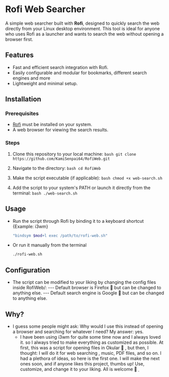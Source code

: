 # Rofi Web Searcher

A simple web searcher built with **Rofi**, designed to quickly search the web directly from your Linux desktop environment. This tool is ideal for anyone who uses Rofi as a launcher and wants to search the web without opening a browser first.

## Features
- Fast and efficient search integration with Rofi.
- Easily configurable and modular for bookmarks, different search engines and more
- Lightweight and minimal setup.

## Installation

### Prerequisites
- [Rofi](https://github.com/davatorium/rofi) must be installed on your system.
- A web browser for viewing the search results.

### Steps
1. Clone this repository to your local machine:
    	```bash
    	git clone https://github.com/KamiSenpai64/RofiWeb.git
    	```
2. Navigate to the directory:
    	```bash
    	cd RofiWeb
    	```
3. Make the script executable (if applicable):
    	```bash
    	chmod +x web-search.sh
    	```

4. Add the script to your system's PATH or launch it directly from the terminal:
    	```bash
    	./web-search.sh
    	```

## Usage
- Run the script through Rofi by binding it to a keyboard shortcut 
	{Example: i3wm}
	```bash
	"bindsym $mod+l exec /path/to/rofi-web.sh"
	```
- Or run it manually from the terminal
   	```bash
   	./rofi-web.sh
   	```
## Configuration
- The script can be modified to your liking by changing the config files inside RofiWeb/:
	--- Default browser is Firefox  but can be changed to anything else.
	--- Default search engine is Google  but can be changed to anything else.

## Why?
- I guess some people might ask: Why would I use this instead of opening a browser and searching for whatever I need?
	My answer: yes.
	- I have been using i3wm for quite some time now and I always loved it. so I always tried to make everything as customized as possible. At first, this was a script for opening files in Okular  , but then, I thought: I will do it for web searching , music, PDF files, and so on. I had a plethora of ideas, so here is the first one. I will make the next ones soon, and if anyone likes this project, thumbs up! Use, customize, and change it to your liking. All is welcome   

